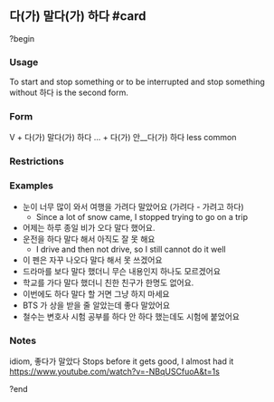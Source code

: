 ## 다(가) 말다(가) 하다 #card
?begin
### Usage
To start and stop something or to be interrupted and stop something
without 하다 is the second form.
### Form
V + 다(가) 말다(가) 하다
... + 다(가) 안__다(가) 하다 less common
### Restrictions
### Examples
* 눈이 너무 많이 와서 여행을 가려다 말았어요 (가려다 - 가려고 하다)
	* Since a lot of snow came, I stopped trying to go on a trip
* 어제는 하루 종일 비가 오다 말다 했어요.
* 운전을 하다 말다 해서 아직도 잘 못 해요
	* I drive and then not drive, so I still cannot do it well
* 이 펜은 자꾸 나오다 말다 해서 못 쓰겠어요
* 드라마를 보다 말다 했더니 무슨 내용인지 하나도 모르겠어요
* 학교를 가다 말다 했더니 친한 친구가 한명도 없어요.
* 이번에도 하다 말다 할 거면 그냥 하지 마세요
* BTS 가 상을 받을 줄 알았는데 좋다 말았어요
* 철수는 변호사 시험 공부를 하다 안 하다 했는데도 시험에 붙었어요
### Notes
idiom,  좋다가 말았다 Stops before it gets good, I almost had it
https://www.youtube.com/watch?v=-NBqUSCfuoA&t=1s
<!--SR:!2025-06-27,3,250-->
?end

